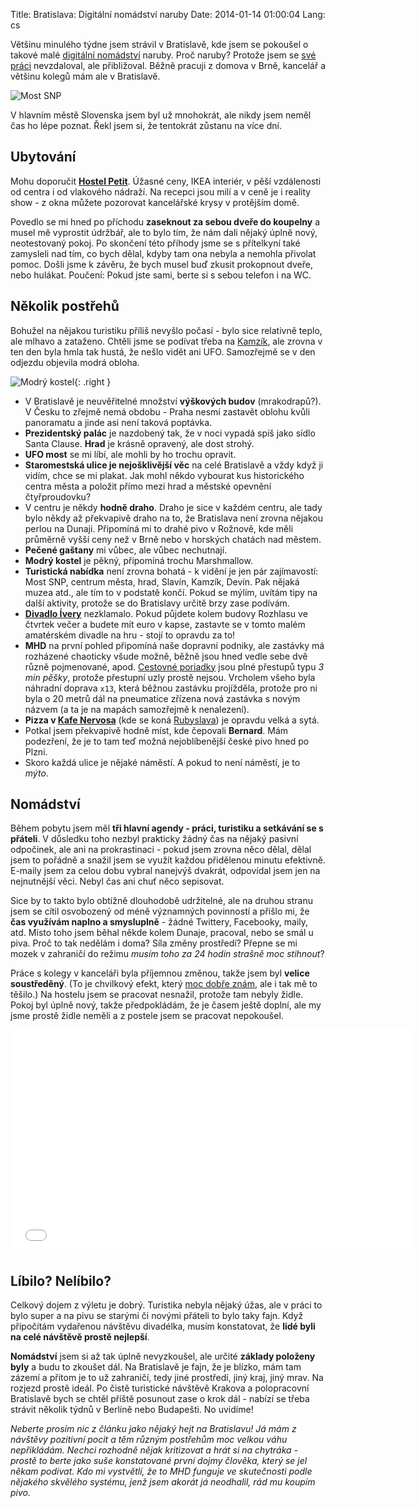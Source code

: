 Title: Bratislava: Digitální nomádství naruby
Date: 2014-01-14 01:00:04
Lang: cs

Většinu minulého týdne jsem strávil v Bratislavě, kde jsem se pokoušel o takové malé [digitální nomádství](http://navolnenoze.cz/blog/nomadi/) naruby. Proč naruby? Protože jsem se [své práci](http://synopsi.tv/) nevzdaloval, ale přibližoval. Běžně pracuji z domova v Brně, kancelář a většinu kolegů mám ale v Bratislavě.

![Most SNP]({static}/images/blava-most.jpg)

V hlavním městě Slovenska jsem byl už mnohokrát, ale nikdy jsem neměl čas ho lépe poznat. Řekl jsem si, že tentokrát zůstanu na více dní.

## Ubytování

Mohu doporučit **[Hostel Petit](http://www.pekneubytovanie.sk/)**. Úžasné ceny, IKEA interiér, v pěší vzdálenosti od centra i od vlakového nádraží. Na recepci jsou milí a v ceně je i reality show - z okna můžete pozorovat kancelářské krysy v protějším domě.

Povedlo se mi hned po příchodu **zaseknout za sebou dveře do koupelny** a musel mě vyprostit údržbář, ale to bylo tím, že nám dali nějaký úplně nový, neotestovaný pokoj. Po skončení této příhody jsme se s přítelkyní také zamysleli nad tím, co bych dělal, kdyby tam ona nebyla a nemohla přivolat pomoc. Došli jsme k závěru, že bych musel buď zkusit prokopnout dveře, nebo hulákat. Poučení: Pokud jste sami, berte si s sebou telefon i na WC.

## Několik postřehů

Bohužel na nějakou turistiku příliš nevyšlo počasí - bylo sice relativně teplo, ale mlhavo a zataženo. Chtěli jsme se podívat třeba na [Kamzík](https://sk.wikipedia.org/wiki/Telev%C3%ADzna_ve%C5%BEa_na_Kamz%C3%ADku), ale zrovna v ten den byla hmla tak hustá, že nešlo vidět ani UFO. Samozřejmě se v den odjezdu objevila modrá obloha.

![Modrý kostel]({static}/images/blava-kostel.jpg){: .right }

- V Bratislavě je neuvěřitelné množství **výškových budov** (mrakodrapů?). V Česku to zřejmě nemá obdobu - Praha nesmí zastavět oblohu kvůli panoramatu a jinde asi není taková poptávka.
- **Prezidentský palác** je nazdobený tak, že v noci vypadá spíš jako sídlo Santa Clause. **Hrad** je krásně opravený, ale dost strohý.
- **UFO most** se mi líbí, ale mohli by ho trochu opravit.
- **Staromestská ulice je nejošklivější věc** na celé Bratislavě a vždy když ji vidím, chce se mi plakat. Jak mohl někdo vybourat kus historického centra města a položit přímo mezi hrad a městské opevnění čtyřproudovku?
- V centru je někdy **hodně draho**. Draho je sice v každém centru, ale tady bylo někdy až překvapivě draho na to, že Bratislava není zrovna nějakou perlou na Dunaji. Připomíná mi to drahé pivo v Rožnově, kde měli průměrně vyšší ceny než v Brně nebo v horských chatách nad městem.
- **Pečené gaštany** mi vůbec, ale vůbec nechutnají.
- **Modrý kostel** je pěkný, připomíná trochu Marshmallow.
- **Turistická nabídka** není zrovna bohatá - k vidění je jen pár zajímavostí: Most SNP, centrum města, hrad, Slavín, Kamzík, Devín. Pak nějaká muzea atd., ale tím to v podstatě končí. Pokud se mýlím, uvítám tipy na další aktivity, protože se do Bratislavy určitě brzy zase podívám.
- **[Divadlo Ívery](http://www.divadloivery.sk/)** nezklamalo. Pokud půjdete kolem budovy Rozhlasu ve čtvrtek večer a budete mít euro v kapse, zastavte se v tomto malém amatérském divadle na hru - stojí to opravdu za to!
- **MHD** na první pohled připomíná naše dopravní podniky, ale zastávky má rozházené chaoticky všude možně, běžně jsou hned vedle sebe dvě různě pojmenované, apod. [Cestovné poriadky](http://cp.atlas.sk) jsou plné přestupů typu *3 min pěšky*, protože přestupní uzly prostě nejsou. Vrcholem všeho byla náhradní doprava `x13`, která běžnou zastávku projížděla, protože pro ni byla o 20 metrů dál na pneumatice zřízena nová zastávka s novým názvem (a ta je na mapách samozřejmě k nenalezení).
- **Pizza v [Kafe Nervosa](http://www.nervosa.sk/)** (kde se koná [Rubyslava](http://rubyslava.sk/)) je opravdu velká a sytá.
- Potkal jsem překvapivě hodně míst, kde čepovali **Bernard**. Mám podezření, že je to tam teď možná nejoblíbenější české pivo hned po Plzni.
- Skoro každá ulice je nějaké náměstí. A pokud to není náměstí, je to *mýto*.

## Nomádství

Během pobytu jsem měl **tři hlavní agendy - práci, turistiku a setkávání se s přáteli**. V důsledku toho nezbyl prakticky žádný čas na nějaký pasivní odpočinek, ale ani na prokrastinaci - pokud jsem zrovna něco dělal, dělal jsem to pořádně a snažil jsem se využít každou přidělenou minutu efektivně. E-maily jsem za celou dobu vybral nanejvýš dvakrát, odpovídal jsem jen na nejnutnější věci. Nebyl čas ani chuť něco sepisovat.

Sice by to takto bylo obtížně dlouhodobě udržitelné, ale na druhou stranu jsem se cítil osvobozený od méně významných povinností a přišlo mi, že **čas využívám naplno a smysluplně** - žádné Twittery, Facebooky, maily, atd. Místo toho jsem běhal někde kolem Dunaje, pracoval, nebo se smál u piva. Proč to tak nedělám i doma? Síla změny prostředí? Přepne se mi mozek v zahraničí do režimu *musím toho za 24 hodin strašně moc stihnout*?

Práce s kolegy v kanceláři byla příjemnou změnou, takže jsem byl **velice soustředěný**. (To je chvilkový efekt, který [moc dobře znám]({filename}/2013-03-18_re-prace-z-domova-a-jeji-prekazky.md#stereotyp), ale i tak mě to těšilo.) Na hostelu jsem se pracovat nesnažil, protože tam nebyly židle. Pokoj byl úplně nový, takže předpokládám, že je časem ještě doplní, ale my jsme prostě židle neměli a z postele jsem se pracovat nepokoušel.

<iframe width="640" height="360" src="//www.youtube.com/embed/MO04QczHF44" frameborder="0" allowfullscreen></iframe>

## Líbilo? Nelíbilo?

Celkový dojem z výletu je dobrý. Turistika nebyla nějaký úžas, ale v práci to bylo super a na pivu se starými či novými přáteli to bylo taky fajn. Když připočítám vydařenou návštěvu divadélka, musím konstatovat, že **lidé byli na celé návštěvě prostě nejlepší**.

**Nomádství** jsem si až tak úplně nevyzkoušel, ale určité **základy položeny byly** a budu to zkoušet dál. Na Bratislavě je fajn, že je blízko, mám tam zázemí a přitom je to už zahraničí, tedy jiné prostředí, jiný kraj, jiný mrav. Na rozjezd prostě ideál. Po čistě turistické návštěvě Krakova a polopracovní Bratislavě bych se chtěl příště posunout zase o krok dál - nabízí se třeba strávit několik týdnů v Berlíně nebo Budapešti. No uvidíme!

*Neberte prosím nic z článku jako nějaký hejt na Bratislavu! Já mám z návštěvy pozitivní pocit a těm různým postřehům moc velkou váhu nepřikládám. Nechci rozhodně nějak kritizovat a hrát si na chytráka - prostě to berte jako suše konstatované první dojmy člověka, který se jel někam podívat. Kdo mi vystvětlí, že to MHD funguje ve skutečnosti podle nějakého skvělého systému, jenž jsem akorát já neodhalil, rád mu koupím pivo.*
